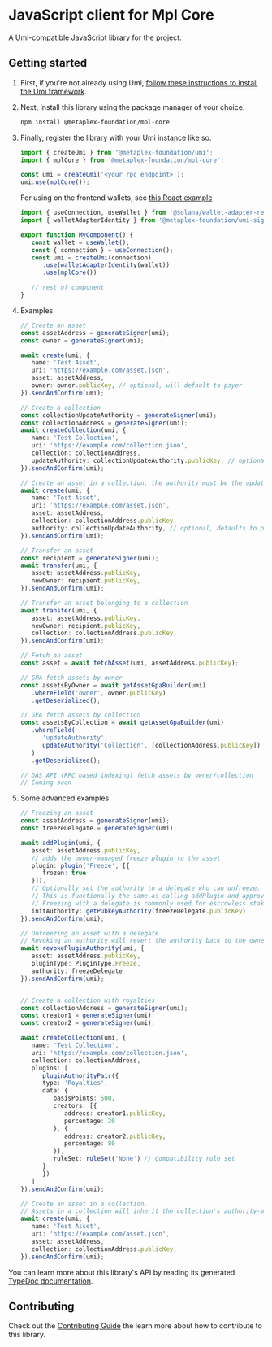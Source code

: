 # JavaScript client for Mpl Core

A Umi-compatible JavaScript library for the project.

## Getting started

1. First, if you're not already using Umi, [follow these instructions to install the Umi framework](https://github.com/metaplex-foundation/umi/blob/main/docs/installation.md).
2. Next, install this library using the package manager of your choice.
   ```sh
   npm install @metaplex-foundation/mpl-core
   ```
3. Finally, register the library with your Umi instance like so.
   ```ts
   import { createUmi } from '@metaplex-foundation/umi';
   import { mplCore } from '@metaplex-foundation/mpl-core';

   const umi = createUmi('<your rpc endpoint>');
   umi.use(mplCore());
   ```

   For using on the frontend wallets, see [this React example](https://github.com/metaplex-foundation/inscriptions-ui-mantine/blob/master/providers/UmiProvider.tsx)

   ```ts
   import { useConnection, useWallet } from '@solana/wallet-adapter-react';
   import { walletAdapterIdentity } from '@metaplex-foundation/umi-signer-wallet-adapters';

   export function MyComponent() {
      const wallet = useWallet();
      const { connection } = useConnection();
      const umi = createUmi(connection)
         .use(walletAdapterIdentity(wallet))
         .use(mplCore())

      // rest of component
   }
   ```

4. Examples
   ```ts
   // Create an asset
   const assetAddress = generateSigner(umi);
   const owner = generateSigner(umi);

   await create(umi, {
      name: 'Test Asset',
      uri: 'https://example.com/asset.json',
      asset: assetAddress,
      owner: owner.publicKey, // optional, will default to payer
   }).sendAndConfirm(umi);

   // Create a collection
   const collectionUpdateAuthority = generateSigner(umi);
   const collectionAddress = generateSigner(umi);
   await createCollection(umi, {
      name: 'Test Collection',
      uri: 'https://example.com/collection.json',
      collection: collectionAddress,
      updateAuthority: collectionUpdateAuthority.publicKey, // optional, defaults to payer
   }).sendAndConfirm(umi);

   // Create an asset in a collection, the authority must be the updateAuthority of the collection
   await create(umi, {
      name: 'Test Asset',
      uri: 'https://example.com/asset.json',
      asset: assetAddress,
      collection: collectionAddress.publicKey,
      authority: collectionUpdateAuthority, // optional, defaults to payer
   }).sendAndConfirm(umi);

   // Transfer an asset
   const recipient = generateSigner(umi);
   await transfer(umi, {
      asset: assetAddress.publicKey,
      newOwner: recipient.publicKey,
   }).sendAndConfirm(umi);

   // Transfer an asset belonging to a collection
   await transfer(umi, {
      asset: assetAddress.publicKey,
      newOwner: recipient.publicKey,
      collection: collectionAddress.publicKey,
   }).sendAndConfirm(umi);

   // Fetch an asset
   const asset = await fetchAsset(umi, assetAddress.publicKey);

   // GPA fetch assets by owner
   const assetsByOwner = await getAssetGpaBuilder(umi)
      .whereField('owner', owner.publicKey)
      .getDeserialized();

   // GPA fetch assets by collection
   const assetsByCollection = await getAssetGpaBuilder(umi)
      .whereField(
         'updateAuthority',
         updateAuthority('Collection', [collectionAddress.publicKey])
      )
      .getDeserialized();

   // DAS API (RPC based indexing) fetch assets by owner/collection
   // Coming soon

   ```
5. Some advanced examples
   ```ts
   // Freezing an asset
   const assetAddress = generateSigner(umi);
   const freezeDelegate = generateSigner(umi);

   await addPlugin(umi, {
      asset: assetAddress.publicKey,
      // adds the owner-managed freeze plugin to the asset
      plugin: plugin('Freeze', [{
         frozen: true
      }]),
      // Optionally set the authority to a delegate who can unfreeze. If unset, this will be the Owner
      // This is functionally the same as calling addPlugin and approvePluginAuthority separately.
      // Freezing with a delegate is commonly used for escrowless staking programs.
      initAuthority: getPubkeyAuthority(freezeDelegate.publicKey)
   }).sendAndConfirm(umi);

   // Unfreezing an asset with a delegate
   // Revoking an authority will revert the authority back to the owner for owner-managed plugins
   await revokePluginAuthority(umi, {
      asset: assetAddress.publicKey,
      pluginType: PluginType.Freeze,
      authority: freezeDelegate
   }).sendAndConfirm(umi);


   // Create a collection with royalties
   const collectionAddress = generateSigner(umi);
   const creator1 = generateSigner(umi);
   const creator2 = generateSigner(umi);
   
   await createCollection(umi, {
      name: 'Test Collection',
      uri: 'https://example.com/collection.json',
      collection: collectionAddress,
      plugins: [
         pluginAuthorityPair({
         type: 'Royalties',
         data: {
            basisPoints: 500,
            creators: [{
               address: creator1.publicKey,
               percentage: 20
            }, {
               address: creator2.publicKey,
               percentage: 80
            }],
            ruleSet: ruleSet('None') // Compatibility rule set
         }
         })
      ]
   }).sendAndConfirm(umi);

   // Create an asset in a collection.
   // Assets in a collection will inherit the collection's authority-managed plugins, in this case the royalties plugin
   await create(umi, {
      name: 'Test Asset',
      uri: 'https://example.com/asset.json',
      asset: assetAddress,
      collection: collectionAddress.publicKey,
   }).sendAndConfirm(umi);
   ```

You can learn more about this library's API by reading its generated [TypeDoc documentation](https://mpl-core-js-docs.vercel.app).

## Contributing

Check out the [Contributing Guide](./CONTRIBUTING.md) the learn more about how to contribute to this library.
